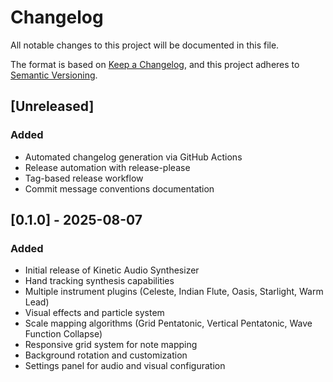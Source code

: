 # Changelog

All notable changes to this project will be documented in this file.

The format is based on [Keep a Changelog](https://keepachangelog.com/en/1.0.0/),
and this project adheres to [Semantic Versioning](https://semver.org/spec/v2.0.0.html).

## [Unreleased]

### Added
- Automated changelog generation via GitHub Actions
- Release automation with release-please
- Tag-based release workflow
- Commit message conventions documentation

## [0.1.0] - 2025-08-07

### Added
- Initial release of Kinetic Audio Synthesizer
- Hand tracking synthesis capabilities
- Multiple instrument plugins (Celeste, Indian Flute, Oasis, Starlight, Warm Lead)
- Visual effects and particle system
- Scale mapping algorithms (Grid Pentatonic, Vertical Pentatonic, Wave Function Collapse)
- Responsive grid system for note mapping
- Background rotation and customization
- Settings panel for audio and visual configuration